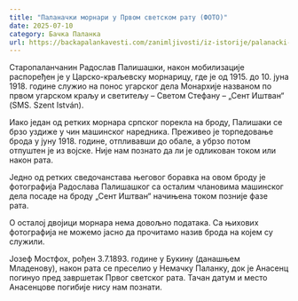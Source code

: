 ```yaml
---
title: "Паланачки морнари у Првом светском рату (ФОТО)"
date: 2025-07-10
category: Бачка Паланка
url: https://backapalankavesti.com/zanimljivosti/iz-istorije/palanacki-mornari-u-prvom-svetskom-ratu-foto2/
---
```


Старопаланчанин Радослав Палишашки, након мобилизације распоређен је у Царско-краљевску морнарицу, где је од 1915. до 10. јуна 1918. године служио на понос угарског дела Монархије названом по првом угарском краљу и светитељу – Светом Стефану – „Сент Иштван“ (SMS. Szent István).

Иако један од ретких морнара српског порекла на броду, Палишаки се брзо уздиже у чин машинског наредника. Преживео је торпедовање брода у јуну 1918. године, отпливавши до обале, а убрзо потом отпуштен је из војске. Није нам познато да ли је одликован током или након рата.

Једно од ретких сведочанстава његовог боравка на овом броду је фотографија Радослава Палишашког са осталим члановима машинског дела посаде на броду „Сент Иштван“ начињена током позније фазе рата.

О осталој двојици морнара нема довољно података. Са њихових фотографија не можемо јасно да прочитамо назив брода на којем су служили.

Јозеф Мостфох, рођен 3.7.1893. године у Букину (данашњем Младенову), након рата се преселио у Немачку Паланку, док је Анасенц погинуо пред завршетак Првог светског рата. Тачан датум и место Анасенцове погибије нису нам познати.
